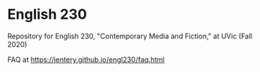 # English 230 

Repository for English 230, "Contemporary Media and Fiction," at UVic (Fall 2020) 

FAQ at https://jentery.github.io/engl230/faq.html 
